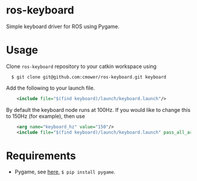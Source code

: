 # ros-keyboard

Simple keyboard driver for ROS using Pygame.

# Usage

Clone `ros-keyboard` repository to your catkin workspace using 
```
  $ git clone git@github.com:cmower/ros-keyboard.git keyboard
```

Add the following to your launch file.
```xml
	<include file="$(find keyboard)/launch/keyboard.launch"/>
```
By default the keyboard node runs at 100Hz. If you would like to change this to 150Hz (for example), then use
```xml
	<arg name="keyboard_hz" value="150"/>
	<include file="$(find keyboard)/launch/keyboard.launch" pass_all_args="true"/>
```


# Requirements

* Pygame, see [here](https://www.pygame.org/news), `$ pip install pygame`. 
